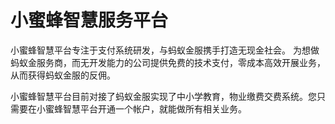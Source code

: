 # 小蜜蜂智慧服务平台

小蜜蜂智慧平台专注于支付系统研发，与蚂蚁金服携手打造无现金社会。  为想做蚂蚁金服务商，而无开发能力的公司提供免费的技术支付，零成本高效开展业务，从而获得蚂蚁金服的反佣。

小蜜蜂智慧平台目前对接了蚂蚁金服实现了中小学教育，物业缴费交费系统。您只需要在小蜜蜂智慧平台开通一个帐户，就能做所有相关业务。

